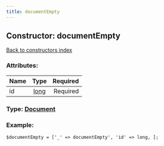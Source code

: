 ```yaml
---
title: documentEmpty
---
```

## Constructor: documentEmpty  
[Back to constructors index](index.md)



### Attributes:

| Name     |    Type       | Required |
|----------|:-------------:|---------:|
|id|[long](../types/long.md) | Required|



### Type: [Document](../types/Document.md)


### Example:

```
$documentEmpty = ['_' => documentEmpty', 'id' => long, ];
```